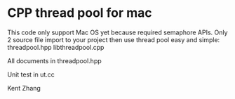 CPP thread pool for mac
===========================

This code only support Mac OS yet because required semaphore APIs.
Only 2 source file import to your project then use thread pool easy and simple:
threadpool.hpp
libthreadpool.cpp

All documents in threadpool.hpp

Unit test in ut.cc

Kent Zhang